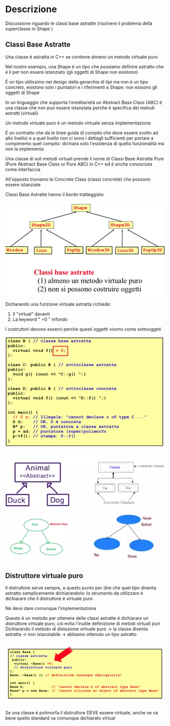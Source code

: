 # Descrizione

Discussione riguardo le classi base astratte (risolvere il problema della superclasse in Shape )


## Classi Base Astratte

Una classe é astratta in C++ se contiene almeno un metodo virtuale puro 

Nel nostro esempio, una Shape é un tipo che possiamo definire astratto che é li per non essere istanziato (gli oggetti di Shape non esistono)

É un tipo utilissimo nel design della gerarchia di tipi ma non é un tipo concreto, esistono solo i puntatori e i riferimenti a Shape: non esisono gli oggetti di Shape

In un linguaggio che supporta l'ereditarietá un Abstract Base Class (ABC) é una classe che non puó essere istanziata perche é specifica dei metodi astratti (virtuali)  

Un metodo virtuale puro é un metodo virtuale senza implementazione

É un contratto che da le linee guida (il compito che deve essere svolto ad alto livello) e a quel livello non ci sono i dettagli sufficienti per portare a compimento quel compito: dichiara solo l'esistenza di quella funzionalitá ma non la implementa  

Una classe di soli metodi virtuali prende il nome di Classi Base Astratte Pure (Pure Abstract Base Class or Pure ABC) in C++ ed é anche conosciuta come interfaccia 

All'opposto troviamo le Concrete Class (classi concrete) che possono essere istanziate

Classi Base Astratte hanno il bordo tratteggiato

![ABC](../../assets/ABC.png)

Dicharando una funzione virtuale astratta richiede:
1. Il "virtual" davanti
2. La keyword " =0 " infondo 

I costruttori devono esserci perche questi oggetti vivono come sottooggeti

![ABC Example](../../assets/ABC_Example.png)

![ABC Example 1](../../assets/ABC_Example1.png)


## Distruttore virtuale puro

Il distruttore serve sempre, a questo punto per dire che quel tipo diventa astratto semplicemente dichiarandolo: lo strumento da utilizzare é dichiarare che il distruttore é virtuale puro

Ne devo dare comunque l'implementazione

Questo é un metodo per ottenere delle classi astratte é dichiarare un distruttore virtuale puro, ció evita l'inutile definizione di metodi virtuali puri  
Dichiarando il metodo di distuzione virtuale puro -> la classe diventa astratta -> non istanziabile -> abbiamo ottenuto un tipo astratto

![Distruttore virtuale](../../assets/Virtual_Destructor.png)

Se una classe é polimorfa il distruttore DEVE essere virtuale, anche se va bene quello standard va comunque dichiarato virtual